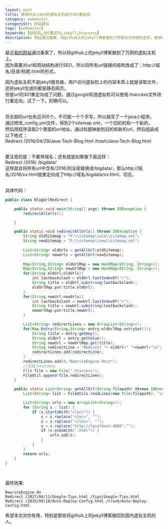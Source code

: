 ```yaml
---
layout: post
title: 使用htaccess对虚拟主机进行301重定向
category: webmaster
categoryStr: 网站建设
tags: [webmaster]
keywords: [虚拟机,301重定向,jekyll,htaccess]
description: 网站通过备案，将github上的jekyll博客搬到了阿里云万网虚拟主机，使用htacess进行301重定向
---
```


最近<a href="/">我的网站</a>通过备案了，所以将github上的jekyll博客搬到了万网的虚拟主机上。  
因为需要对url和网站结构进行SEO，所以将所有url链接的结构改成了：http://域名/目录/标题.html的形式。 
<br>

因为虚拟主机不是jekyll服务器，用户访问虚拟机上的内容本质上就是读取文件，还好jekyll生成的都是静态网页。  
但是url的301重定向成了问题，通过google知道虚拟机可以使用.htaccess文件进行重定向，试了一下，的确可以。  
<br>


但全部的url也有近300个，不可能一个个手写，所以就写了一个java小程序。  
通过修改_config.yml文件，得到2个sitemap.xml，一个旧的的和一个新的，  
然后用程序读取2个里面的url地址，通过标题映射到旧的和新的url，然后组装成以下格式：  
Redirect /2016/04/29/Java-Tech-Blog.html /trash/Java-Tech-Blog.html  
<br>


要注意的是：不要带域名；还有就是如果像下面这样：  
Redirect /2016/ /bigdata/  
这样就会将所有url中含有/2016/的全部替换成/bigdata/，那么http://域名/2016/xx.html就重定向成了http://域名/bigdata/xx.html，切忌。     
<br>


具体代码：  
```java
public class BlogUrlRedirect {

    public static void main(String[] args) throws IOException {
        redirectAllUrls();

    }

    public static void redirectAllUrls() throws IOException {
        String oldSitemap = "F:\\sitemap\\old\\sitemap.xml";
        String newSitemap = "F:\\sitemap\\new\\sitemap.xml";
        
        List<String> oldUrls = getAllUrl(oldSitemap);
        List<String> newUrls = getAllUrl(newSitemap);
        
        Map<String,String> oldUrlMap = new HashMap<String, String>();
        Map<String,String> newUrlMap = new HashMap<String, String>();
        for(String oldUrl:oldUrls){
            int lastbackslash = oldUrl.lastIndexOf("/");
            String title = oldUrl.substring(lastbackslash);
            oldUrlMap.put(title,oldUrl);
        }
        for(String newUrl:newUrls){
            int lastbackslash = newUrl.lastIndexOf("/");
            String title = newUrl.substring(lastbackslash);
            newUrlMap.put(title,newUrl);
        }

        List<String> redirectLines = new ArrayList<String>();
        for(Map.Entry<String,String> entry:oldUrlMap.entrySet()){
            String title = entry.getKey();
            String oldUrl = entry.getValue();
            String newUrl = newUrlMap.get(title);
            String redirectLine = "Redirect "+ oldUrl+" "+newUrl+"\n";
            redirectLines.add(redirectLine);
        }
        redirectLines.add(0,"RewriteEngine On\n");
        //生成.htaccess
        File file = new File(".htaccess");
        FileUtil.append(file,redirectLines);
    }

    public static List<String> getAllUrl(String filepath) throws IOException {
        List<String> list = FileUtils.readLines(new File(filepath), "utf-8");

        List<String> urls = new ArrayList<String>();
        for (String s : list) {
            if (s.startsWith("<loc>")) {
                s = s.replace("<loc>", "");
                s = s.replace("</loc>", "");
                s = s.replace("http://localhost:4000","");
                if (s.endsWith(".html")) {
                    urls.add(s);
                }
            }
        }
        return urls;
    }
}

```
<br>

最终效果:  
```
RewriteEngine On
Redirect /2017/04/11/Google-Tips.html /tips/Google-Tips.html
Redirect /2015/09/10/Auto-Deploy-Config.html /trash/Auto-Deploy-Config.html

```

希望本文对你有用，特别是那些将github上的jekyll博客搬回到国内虚拟主机的人。  

